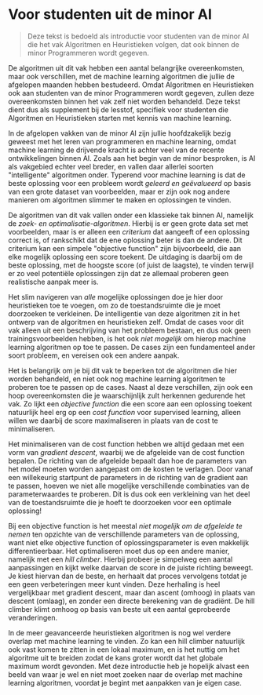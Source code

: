 # Voor studenten uit de minor AI

> Deze tekst is bedoeld als introductie voor studenten van de minor AI die het vak Algoritmen en Heuristieken volgen, dat ook binnen de minor Programmeren wordt gegeven.

De algoritmen uit dit vak hebben een aantal belangrijke overeenkomsten, maar ook verschillen, met de machine learning algoritmen die jullie de afgelopen maanden hebben bestudeerd. Omdat Algoritmen en Heuristieken ook aan studenten van de minor Programmeren wordt gegeven, zullen deze overeenkomsten binnen het vak zelf niet worden behandeld. Deze tekst dient dus als supplement bij de lesstof, specifiek voor studenten die Algoritmen en Heuristieken starten met kennis van machine learning.

In de afgelopen vakken van de minor AI zijn jullie hoofdzakelijk bezig geweest met het leren van programmeren en machine learning, omdat machine learning de drijvende kracht is achter veel van de recente ontwikkelingen binnen AI. Zoals aan het begin van de minor besproken, is AI als vakgebied echter veel breder, en vallen daar allerlei soorten "intelligente" algoritmen onder. Typerend voor machine learning is dat de beste oplossing voor een probleem wordt _geleerd en geëvalueerd_ op basis van een grote dataset van voorbeelden, maar er zijn ook nog andere manieren om algoritmen slimmer te maken en oplossingen te vinden.

De algoritmen van dit vak vallen onder een klassieke tak binnen AI, namelijk de _zoek- en optimalisatie-algoritmen_. Hierbij is er geen grote data set met voorbeelden, maar is er alleen een _criterium_ dat aangeeft of een oplossing correct is, of rankschikt dat de ene oplossing beter is dan de andere. Dit criterium kan een simpele "objective function" zijn bijvoorbeeld, die aan elke mogelijk oplossing een score toekent. De uitdaging is daarbij om de beste oplossing, met de hoogste score (of juist de laagste), te vinden terwijl er zo veel potentiële oplossingen zijn dat ze allemaal proberen geen realistische aanpak meer is.

Het slim navigeren van _alle_ mogelijke oplossingen doe je hier door heuristieken toe te voegen, om zo de toestandsruimte die je moet doorzoeken te verkleinen. De intelligentie van deze algoritmen zit in het ontwerp van de algoritmen en heuristieken zelf. Omdat de cases voor dit vak alleen uit een beschrijving van het probleem bestaan, en dus ook geen trainingsvoorbeelden hebben, is het ook _niet mogelijk_ om hierop machine learning algoritmen op toe te passen. De cases zijn een fundamenteel ander soort probleem, en vereisen ook een andere aanpak.

Het is belangrijk om je bij dit vak te beperken tot de algoritmen die hier worden behandeld, en niet ook nog machine learning algoritmen te proberen toe te passen op de cases. Naast al deze verschillen, zijn ook een hoop overeenkomsten die je waarschijnlijk zult herkennen gedurende het vak. Zo lijkt een _objective function_ die een score aan een oplossing toekent natuurlijk heel erg op een _cost function_ voor supervised learning, alleen willen we daarbij de score maximaliseren in plaats van de cost te minimaliseren.

Het minimaliseren van de cost function hebben we altijd gedaan met een vorm van _gradient descent_, waarbij we de afgeleide van de cost function bepalen. De richting van de afgeleide bepaalt dan hoe de parameters van het model moeten worden aangepast om de kosten te verlagen. Door vanaf een willekeurig startpunt de parameters in de richting van de gradient aan te passen, hoeven we niet alle mogelijke verschillende combinaties van de parameterwaardes te proberen. Dit is dus ook een verkleining van het deel van de toestandsruimte die je hoeft te doorzoeken voor een optimale oplossing!

Bij een objective function is het meestal _niet mogelijk om de afgeleide te nemen_ ten opzichte van de verschillende parameters van de oplossing, want niet elke objective function of oplossingsparameter is even makkelijk differentieerbaar. Het optimaliseren moet dus op een andere manier, namelijk met een _hill climber_. Hierbij probeer je simpelweg een aantal aanpassingen en kijkt welke daarvan de score in de juiste richting beweegt. Je kiest hiervan dan de beste, en herhaalt dat proces vervolgens totdat je een geen verbeteringen meer kunt vinden. Deze herhaling is heel vergelijkbaar met gradient descent, maar dan ascent (omhoog) in plaats van descent (omlaag), en zonder een directe berekening van de gradiënt. De hill climber klimt omhoog op basis van beste uit een aantal geprobeerde veranderingen.

In de meer geavanceerde heuristieken algoritmen is nog wel verdere overlap met machine learning te vinden. Zo kan een hill climber natuurlijk ook vast komen te zitten in een lokaal maximum, en is het nuttig om het algoritme uit te breiden zodat de kans groter wordt dat het globale maximum wordt gevonden. Met deze introductie heb je hopelijk alvast een beeld van waar je wel en niet moet zoeken naar de overlap met machine learning algoritmen, voordat je begint met aanpakken van je eigen case.
